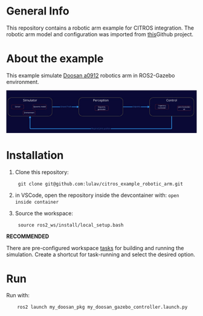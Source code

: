 # General Info

This repository contains a robotic arm example for CITROS integration.
The robotic arm model and configuration was imported from [this](https://github.com/dvalenciar/robotic_arm_environment)Github project.

# About the example

This example simulate [Doosan a0912](https://www.doosanrobotics.com/en/products/series/a0912) robotics arm in ROS2-Gazebo environment. 

![image](ros2_ws/src/robotic_arm_environment/images/robotic_arm_example.png)

# Installation

1. Clone this repository:

        git clone git@github.com:lulav/citros_example_robotic_arm.git

2. in VSCode, open the repository inside the devcontainer with: `open inside container`

3. Source the workspace:

        source ros2_ws/install/local_setup.bash

**RECOMMENDED** 

There are pre-configured workspace [tasks](https://www.allisonthackston.com/articles/vscode-tasks.html) for building and running the simulation.
Create a shortcut for task-running and select the desired option.

# Run

Run with:

        ros2 launch my_doosan_pkg my_doosan_gazebo_controller.launch.py



